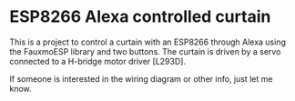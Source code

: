 # ESP8266 Alexa controlled curtain

This is a project to control a curtain with an ESP8266 through Alexa using the FauxmoESP library and two buttons.
The curtain is driven by a servo connected to a H-bridge motor driver [L293D].

If someone is interested in the wiring diagram or other info, just let me know.